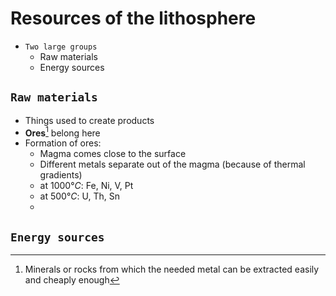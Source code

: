 # Resources of the lithosphere

- `Two large groups`
  - Raw materials
  - Energy sources


## `Raw materials`
- Things used to create products
- **Ores**[^1] belong here
- Formation of ores:
    - Magma comes close to the surface
    - Different metals separate out of the magma (because of thermal gradients)
    - at $1000°C:$ Fe, Ni, V, Pt
    - at $500°C:$ U, Th, Sn
    - 

[^1]: Minerals or rocks from which the needed metal can be extracted easily and cheaply enough


## `Energy sources`
